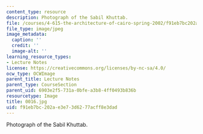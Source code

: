 ```yaml
---
content_type: resource
description: Photograph of the Sabil Khuttab.
file: /courses/4-615-the-architecture-of-cairo-spring-2002/f91eb7bc202ae3e73d6277acff8e3dad_0016.jpg
file_type: image/jpeg
image_metadata:
  caption: ''
  credit: ''
  image-alt: ''
learning_resource_types:
- Lecture Notes
license: https://creativecommons.org/licenses/by-nc-sa/4.0/
ocw_type: OCWImage
parent_title: Lecture Notes
parent_type: CourseSection
parent_uid: 6903e2f5-731a-0bfe-a3b8-4ff0493b836b
resourcetype: Image
title: 0016.jpg
uid: f91eb7bc-202a-e3e7-3d62-77acff8e3dad
---
```

Photograph of the Sabil Khuttab.